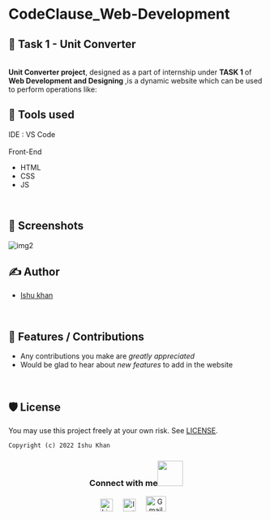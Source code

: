 
# CodeClause_Web-Development
## 📖 Task 1 - Unit Converter

<br><b>Unit Converter project</b>, designed as a part of internship under <b> TASK 1 </b> of<b> Web Development and Designing </b>,is a dynamic website which can be used to perform operations like:
<br>

## 📓 Tools used
IDE : VS Code <br><br>
Front-End
<ul>
  <li>HTML</li>
  <li>CSS</li>
  <li>JS</li>
</ul>

<br>

## 👀 Screenshots
<img src="https://i.ibb.co/6Bv6SST/unit.png" alt="img2"/>


## ✍ Author

- [Ishu khan](https://github.com/ishukhan)

<br>

## 📌 Features / Contributions
 - Any contributions you make are *greatly appreciated*
 - Would be glad to hear about *new features* to add in the website

<br>

## 🛡 License

You may use this project freely at your own risk. See [LICENSE](https://choosealicense.com/licenses/mit/).

    Copyright (c) 2022 Ishu Khan

<div align="center">
<h3> Connect with me<a href="https://gifyu.com/image/Zy2f"><img src="https://github.com/milaan9/milaan9/blob/main/Handshake.gif" width="50px"></a>
</h3> 
<p align="center">
    <a href="https://www.linkedin.com/in/ishtiyakkhan" target="_blank"><img alt="LinkedIn" width="25px" src="https://cdn-icons-png.flaticon.com/512/3536/3536505.png"></a> &nbsp&nbsp&nbsp
    <a href="https://www.instagram.com/ishukha.n" target="_blank"><img alt="Instagram" width="25px" src="https://cdn-icons-png.flaticon.com/512/1384/1384063.png"></a> &nbsp&nbsp&nbsp
     <a href="mailto:ishukk00@gail.com" target="_blank"><img alt="Gmail" width="40px" height="30px" src="https://github.com/TheDudeThatCode/TheDudeThatCode/blob/master/Assets/Gmail.svg"></a>&nbsp&nbsp&nbsp
   </p>
